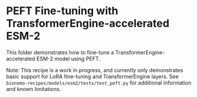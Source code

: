 # PEFT Fine-tuning with TransformerEngine-accelerated ESM-2

This folder demonstrates how to fine-tune a TransformerEngine-accelerated ESM-2 model using PEFT.

Note: This recipe is a work in progress, and currently only demonstrates basic support for LoRA fine-tuning and
TransformerEngine layers. See `bionemo-recipes/models/esm2/tests/test_peft.py` for additional information and known
limitations.
